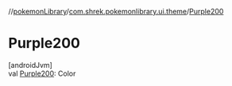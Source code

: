 //[pokemonLibrary](../../index.md)/[com.shrek.pokemonlibrary.ui.theme](index.md)/[Purple200](-purple200.md)

# Purple200

[androidJvm]\
val [Purple200](-purple200.md): <!---  GfmCommand {"@class":"org.jetbrains.dokka.gfm.ResolveLinkGfmCommand","dri":{"packageName":"androidx.compose.ui.graphics","classNames":"Color","callable":null,"target":{"@class":"org.jetbrains.dokka.links.PointingToDeclaration"},"extra":null}} --->Color<!--- --->
